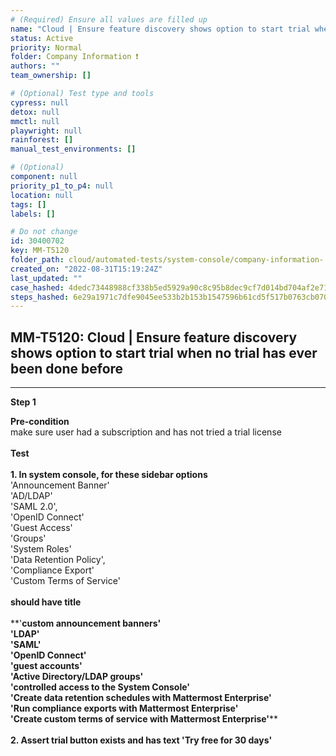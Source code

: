 ```yaml
---
# (Required) Ensure all values are filled up
name: "Cloud | Ensure feature discovery shows option to start trial when no trial has ever been done before"
status: Active
priority: Normal
folder: Company Information ❗
authors: ""
team_ownership: []

# (Optional) Test type and tools
cypress: null
detox: null
mmctl: null
playwright: null
rainforest: []
manual_test_environments: []

# (Optional)
component: null
priority_p1_to_p4: null
location: null
tags: []
labels: []

# Do not change
id: 30400702
key: MM-T5120
folder_path: cloud/automated-tests/system-console/company-information-
created_on: "2022-08-31T15:19:24Z"
last_updated: ""
case_hashed: 4dedc73448988cf338b5ed5929a90c8c95b8dec9cf7d014bd704af2e712e8fa6f08febd9924ddcbcd2796242d1cdbea1
steps_hashed: 6e29a1971c7dfe9045ee533b2b153b1547596b61cd5f517b0763cb070ff6d3e6036d77120002508e709784f4234e2336
---
```


## MM-T5120: Cloud | Ensure feature discovery shows option to start trial when no trial has ever been done before

---

**Step 1**

**Pre-condition**\
make sure user had a subscription and has not tried a trial license\
\
**Test**\
\
**1. In system console, for these sidebar options**\
'Announcement Banner'\
'AD/LDAP'\
'SAML 2.0',\
'OpenID Connect'\
'Guest Access'\
'Groups'\
'System Roles'\
'Data Retention Policy',\
'Compliance Export'\
'Custom Terms of Service'\
\
**should have title**\
\
\*\*'**custom announcement banners'\
'LDAP'\
'SAML'\
'OpenID Connect'\
'guest accounts'\
'Active Directory/LDAP groups'\
'controlled access to the System Console'\
'Create data retention schedules with Mattermost Enterprise'\
'Run compliance exports with Mattermost Enterprise'\
'Create custom terms of service with Mattermost Enterprise'**\*\*\
\
**2. Assert trial button exists and has text 'Try free for 30 days'**
